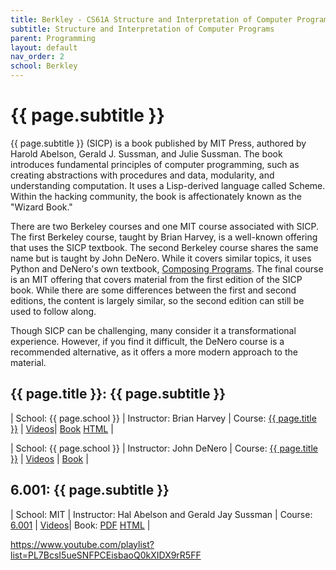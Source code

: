 ```yaml
---
title: Berkley - CS61A Structure and Interpretation of Computer Programs
subtitle: Structure and Interpretation of Computer Programs
parent: Programming
layout: default
nav_order: 2
school: Berkley
---
```


# {{ page.subtitle }}

{{ page.subtitle }} (SICP) is a book published by MIT Press, authored by Harold Abelson, Gerald J. Sussman, and Julie Sussman. The book introduces fundamental principles of computer programming, such as creating abstractions with procedures and data, modularity, and understanding computation. It uses a Lisp-derived language called Scheme. Within the hacking community, the book is affectionately known as the "Wizard Book."

There are two Berkeley courses and one MIT course associated with SICP. The first Berkeley course, taught by Brian Harvey, is a well-known offering that uses the SICP textbook. The second Berkeley course shares the same name but is taught by John DeNero. While it covers similar topics, it uses Python and DeNero's own textbook, [Composing Programs](https://www.composingprograms.com/). The final course is an MIT offering that covers material from the first edition of the SICP book. While there are some differences between the first and second editions, the content is largely similar, so the second edition can still be used to follow along.

Though SICP can be challenging, many consider it a transformational experience. However, if you find it difficult, the DeNero course is a recommended alternative, as it offers a more modern approach to the material.

## {{ page.title }}: {{ page.subtitle }}

| School: {{ page.school }} | Instructor: Brian Harvey | Course: [{{ page.title }}](https://archive.org/details/ucberkeley-webcast-PL3E89002AA9B9879E?sort=title) | [Videos](https://archive.org/details/ucberkeley-webcast-PL3E89002AA9B9879E?sort=title)| [Book](https://web.mit.edu/6.001/6.037/sicp.pdf) [HTML](https://mitp-content-server.mit.edu/books/content/sectbyfn/books_pres_0/6515/sicp.zip/index.html) |

| School: {{ page.school }} | Instructor: John DeNero | Course: [{{ page.title }}](https://cs61a.org/) | [Videos](https://www.youtube.com/@JohnDeNero/playlists) | [Book](https://www.composingprograms.com/) |

## 6.001: {{ page.subtitle }}

| School: MIT | Instructor: Hal Abelson and Gerald Jay Sussman | Course: [6.001](https://ocw.mit.edu/courses/6-001-structure-and-interpretation-of-computer-programs-spring-2005/video_galleries/video-lectures/) | [Videos](https://ocw.mit.edu/courses/6-001-structure-and-interpretation-of-computer-programs-spring-2005/video_galleries/video-lectures/)| Book: [PDF](https://web.mit.edu/6.001/6.037/sicp.pdf) [HTML](https://mitp-content-server.mit.edu/books/content/sectbyfn/books_pres_0/6515/sicp.zip/index.html) |




https://www.youtube.com/playlist?list=PL7BcsI5ueSNFPCEisbaoQ0kXIDX9rR5FF